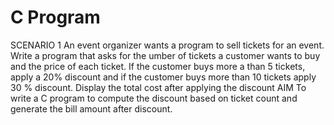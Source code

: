 # C Program
SCENARIO 1
An event organizer wants a program to sell tickets for an event.
Write a program that asks for the umber of tickets a customer wants to buy and the price of each ticket.
If the customer buys more a than 5 tickets, apply a 20% discount and if the customer buys more than 10 tickets apply 30 % discount.
Display the total cost after applying the discount 
AIM 
To write a C program to compute the discount based on ticket count and generate the bill amount after discount.
